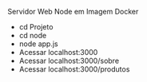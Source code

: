 Servidor Web Node em Imagem Docker

* cd Projeto
* cd node
* node app.js
* Acessar localhost:3000
* Acessar localhost:3000/sobre
* Acessar localhost:3000/produtos


